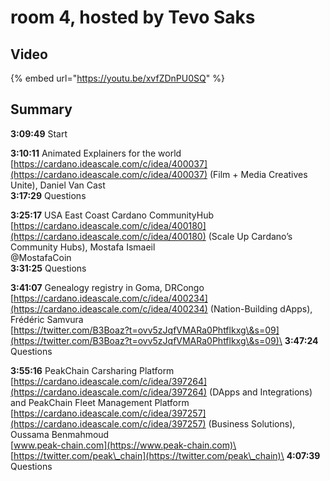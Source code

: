 # room 4, hosted by Tevo Saks

## Video

{% embed url="https://youtu.be/xvfZDnPU0SQ" %}

## Summary

**3:09:49** Start

&#x20;**3:10:11** Animated Explainers for the world [https://cardano.ideascale.com/c/idea/400037](https://cardano.ideascale.com/c/idea/400037) (Film + Media Creatives Unite), Daniel Van Cast\
**3:17:29** Questions

**3:25:17** USA East Coast Cardano CommunityHub [https://cardano.ideascale.com/c/idea/400180](https://cardano.ideascale.com/c/idea/400180) (Scale Up Cardano’s Community Hubs), Mostafa Ismaeil\
@MostafaCoin\
**3:31:25** Questions

**3:41:07** Genealogy registry in Goma, DRCongo [https://cardano.ideascale.com/c/idea/400234](https://cardano.ideascale.com/c/idea/400234) (Nation-Building dApps), Frédéric Samvura\
[https://twitter.com/B3Boaz?t=ovv5zJqfVMARa0Phtflkxg\&s=09](https://twitter.com/B3Boaz?t=ovv5zJqfVMARa0Phtflkxg\&s=09)\
**3:47:24** Questions

**3:55:16** PeakChain Carsharing Platform [https://cardano.ideascale.com/c/idea/397264](https://cardano.ideascale.com/c/idea/397264) (DApps and Integrations) and PeakChain Fleet Management Platform [https://cardano.ideascale.com/c/idea/397257](https://cardano.ideascale.com/c/idea/397257) (Business Solutions), Oussama Benmahmoud\
[www.peak-chain.com](https://www.peak-chain.com)\
[https://twitter.com/peak\_chain](https://twitter.com/peak\_chain)\
**4:07:39** Questions
